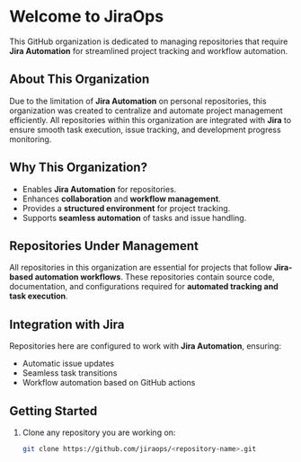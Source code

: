 # Welcome to JiraOps

This GitHub organization is dedicated to managing repositories that require **Jira Automation** for streamlined project tracking and workflow automation.  

## About This Organization  
Due to the limitation of **Jira Automation** on personal repositories, this organization was created to centralize and automate project management efficiently. All repositories within this organization are integrated with **Jira** to ensure smooth task execution, issue tracking, and development progress monitoring.  

## Why This Organization?  
- Enables **Jira Automation** for repositories.  
- Enhances **collaboration** and **workflow management**.  
- Provides a **structured environment** for project tracking.  
- Supports **seamless automation** of tasks and issue handling.  

## Repositories Under Management  
All repositories in this organization are essential for projects that follow **Jira-based automation workflows**. These repositories contain source code, documentation, and configurations required for **automated tracking and task execution**.  

## Integration with Jira  
Repositories here are configured to work with **Jira Automation**, ensuring:  
- Automatic issue updates  
- Seamless task transitions  
- Workflow automation based on GitHub actions  

## Getting Started  
1. Clone any repository you are working on:  
   ```bash
   git clone https://github.com/jiraops/<repository-name>.git

